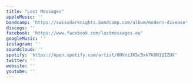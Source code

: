 ```yaml
---
title: "Lost Messages"
appleMusic: ''
bandcamp: 'https://swissdarknights.bandcamp.com/album/modern-disease'
discogs: ''
facebook: 'https://www.facebook.com/lostmessages.eu'
googleMusic: ''
instagram: ''
soundcloud: ''
spotify: 'https://open.spotify.com/artist/0NVnzJK5c5xk7KUN1QIZUX'
twitter: ''
website: ''
youtube: ''
---
```

